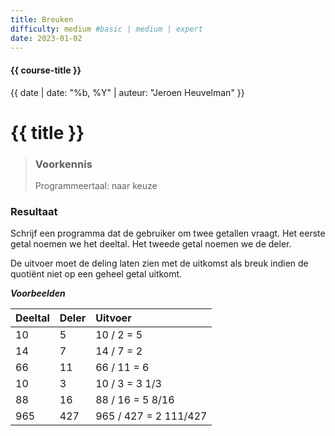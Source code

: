 ```yaml
---
title: Breuken
difficulty: medium #basic | medium | expert
date: 2023-01-02
---
```


#### {{ course-title }}
{{ date | date: "%b, %Y" | auteur: "Jeroen Heuvelman" }}


# {{ title }}

> ### Voorkennis
> Programmeertaal: naar keuze

### Resultaat
Schrijf een programma dat de gebruiker om twee getallen vraagt. Het
eerste getal noemen we het deeltal. Het tweede getal noemen we de deler.

De uitvoer moet de deling laten zien met de uitkomst als breuk indien de
quotiënt niet op een geheel getal uitkomt.

***Voorbeelden***  

| Deeltal | Deler | Uitvoer               |
|:--------|:------|:----------------------|
| 10      | 5     | 10 / 2 = 5            |
| 14      | 7     | 14 / 7 = 2            |
| 66      | 11    | 66 / 11 = 6           |
| 10      | 3     | 10 / 3 = 3 1/3        |
| 88      | 16    | 88 / 16 = 5 8/16      |
| 965     | 427   | 965 / 427 = 2 111/427 |
